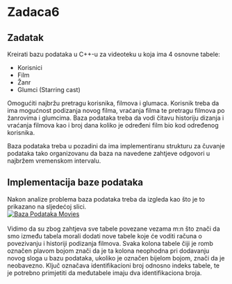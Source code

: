 # Zadaca6
## Zadatak
Kreirati bazu podataka u C++-u za videoteku u koja ima 4 osnovne tabele:
- Korisnici
- Film
- Žanr
- Glumci (Starring cast)

Omogućiti najbržu pretragu korisnika, filmova i glumaca. Korisnik treba da ima mogućnost podizanja novog filma, vraćanja filma te pretragu filmova po žanrovima i glumcima. Baza podataka treba da vodi čitavu historiju dizanja i vraćanja filmova kao i broj dana koliko je određeni film bio kod određenog korisnika.

Baza podataka treba u pozadini da ima implementiranu strukturu za čuvanje podataka tako organizovanu da baza na navedene zahtjeve odgovori u najbržem vremenskom intervalu.

## Implementacija baze podataka
Nakon analize problema baza podataka treba da izgleda kao što je to prikazano na sljedećoj slici. <br />
<a href='http://postimage.org/' target='_blank'><img src='http://s21.postimg.org/688t5ynk7/Baza_Podataka_Movies.png' border='0' alt="Baza Podataka Movies" /></a><br /><br />
Vidimo da su zbog zahtjeva sve tabele povezane vezama m:n što znači da smo između tabela morali dodati nove tabele koje će voditi računa o povezivanju i historiji podizanja filmova. Svaka kolona tabele čiji je romb označen plavom bojom znači da je ta kolona neophodna pri dodavanju novog sloga u bazu podataka, ukoliko je označen bijelom bojom, znači da je neobavezno. Ključ označava identifikacioni broj odnosno indeks tabele, te je potrebno primjetiti da međutabele imaju dva identifikaciona broja.








